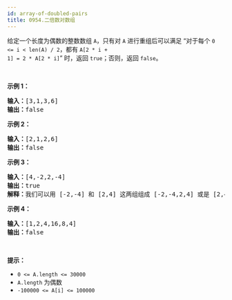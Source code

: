 ```yaml
---
id: array-of-doubled-pairs
title: 0954.二倍数对数组
---
```

给定一个长度为偶数的整数数组 <code>A</code>，只有对 <code>A</code> 进行重组后可以满足 “对于每个 <code>0 &lt;= i &lt; len(A) / 2</code>，都有 <code>A[2 * i + 1] = 2 * A[2 * i]</code>” 时，返回 <code>true</code>；否则，返回 <code>false</code>。

 

**示例 1：**


<pre><strong>输入：</strong>[3,1,3,6]<br/><strong>输出：</strong>false<br/></pre>

**示例 2：**


<pre><strong>输入：</strong>[2,1,2,6]<br/><strong>输出：</strong>false<br/></pre>

**示例 3：**


<pre><strong>输入：</strong>[4,-2,2,-4]<br/><strong>输出：</strong>true<br/><strong>解释：</strong>我们可以用 [-2,-4] 和 [2,4] 这两组组成 [-2,-4,2,4] 或是 [2,4,-2,-4]</pre>

**示例 4：**


<pre><strong>输入：</strong>[1,2,4,16,8,4]<br/><strong>输出：</strong>false<br/></pre>

 

**提示：**

- <code>0 &lt;= A.length &lt;= 30000</code>
- <code>A.length</code> 为偶数
- <code>-100000 &lt;= A[i] &lt;= 100000</code>
